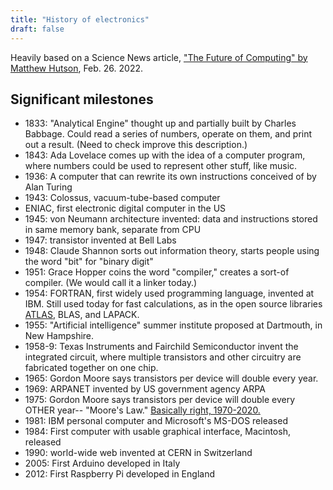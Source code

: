 ```yaml
---
title: "History of electronics"
draft: false
---
```


Heavily based on a Science News article, ["The Future of Computing" by Matthew Hutson](https://www.sciencenews.org/article/computer-science-history-ethics-future-robots-ai), Feb. 26. 2022.

## Significant milestones

* 1833: "Analytical Engine" thought up and partially built by Charles Babbage. Could read a series of numbers, operate on them, and print out a result. (Need to check improve this description.)
* 1843: Ada Lovelace comes up with the idea of a computer program, where numbers could be used to represent other stuff, like music.
* 1936: A computer that can rewrite its own instructions conceived of by Alan Turing
* 1943: Colossus, vacuum-tube-based computer
* ENIAC, first electronic digital computer in the US
* 1945: von Neumann architecture invented: data and instructions stored in same memory bank, separate from CPU
* 1947: transistor invented at Bell Labs
* 1948: Claude Shannon sorts out information theory, starts people using the word "bit" for "binary digit"
* 1951: Grace Hopper coins the word "compiler," creates a sort-of compiler. (We would call it a linker today.)
* 1954: FORTRAN, first widely used programming language, invented at IBM. Still used today for fast calculations, as in the open source libraries [ATLAS](https://hpc.llnl.gov/software/mathematical-software/atlas), BLAS, and LAPACK.
* 1955: "Artificial intelligence" summer institute proposed at Dartmouth, in New Hampshire.
* 1958-9: Texas Instruments and Fairchild Semiconductor invent the integrated circuit, where multiple transistors and other circuitry are fabricated together on one chip.
* 1965: Gordon Moore says transistors per device will double every year.
* 1969: ARPANET invented by US government agency ARPA
* 1975: Gordon Moore says transistors per device will double every OTHER year-- "Moore's Law." [Basically right, 1970-2020.](https://en.wikipedia.org/wiki/Moore's_law#/media/File:Moore's_Law_Transistor_Count_1970-2020.png)
* 1981: IBM personal computer and Microsoft's MS-DOS released
* 1984: First computer with usable graphical interface, Macintosh, released
* 1990: world-wide web invented at CERN in Switzerland
* 2005: First Arduino developed in Italy
* 2012: First Raspberry Pi developed in England
